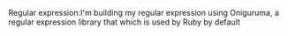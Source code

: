 Regular expression:I'm building my regular expression using Oniguruma, a regular expression library that which is used by Ruby by default
